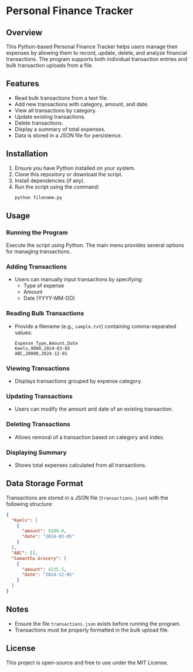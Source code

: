 # Personal Finance Tracker

## Overview
This Python-based Personal Finance Tracker helps users manage their expenses by allowing them to record, update, delete, and analyze financial transactions. The program supports both individual transaction entries and bulk transaction uploads from a file.

## Features
- Read bulk transactions from a text file.
- Add new transactions with category, amount, and date.
- View all transactions by category.
- Update existing transactions.
- Delete transactions.
- Display a summary of total expenses.
- Data is stored in a JSON file for persistence.

## Installation
1. Ensure you have Python installed on your system.
2. Clone this repository or download the script.
3. Install dependencies (if any).
4. Run the script using the command:
   ```sh
   python filename.py
   ```

## Usage
### Running the Program
Execute the script using Python. The main menu provides several options for managing transactions.

### Adding Transactions
- Users can manually input transactions by specifying:
  - Type of expense
  - Amount
  - Date (YYYY-MM-DD)

### Reading Bulk Transactions
- Provide a filename (e.g., `sample.txt`) containing comma-separated values:
  ```
  Expense_Type,Amount,Date
  Keels,9000,2024-03-05
  ABC,20000,2024-12-01
  ```

### Viewing Transactions
- Displays transactions grouped by expense category.

### Updating Transactions
- Users can modify the amount and date of an existing transaction.

### Deleting Transactions
- Allows removal of a transaction based on category and index.

### Displaying Summary
- Shows total expenses calculated from all transactions.

## Data Storage Format
Transactions are stored in a JSON file (`transactions.json`) with the following structure:
```json
{
  "Keels": [
    {
      "amount": 9200.0,
      "date": "2024-03-05"
    }
  ],
  "ABC": [],
  "Samantha Grocery": [
    {
      "amount": 4235.5,
      "date": "2024-12-05"
    }
  ]
}
```

## Notes
- Ensure the file `transactions.json` exists before running the program.
- Transactions must be properly formatted in the bulk upload file.

## License
This project is open-source and free to use under the MIT License.

